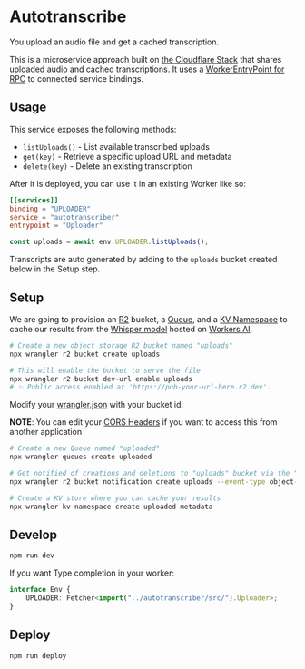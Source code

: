 # Autotranscribe

You upload an audio file and get a cached transcription.

This is a microservice approach built on [the Cloudflare Stack](https://developers.cloudflare.com) that shares uploaded audio and cached transcriptions. It uses a [WorkerEntryPoint for RPC](https://developers.cloudflare.com/workers/runtime-apis/bindings/service-bindings/rpc/) to connected service bindings.

## Usage

This service exposes the following methods:

- `listUploads()` - List available transcribed uploads
- `get(key)` - Retrieve a specific upload URL and metadata
- `delete(key)` - Delete an existing transcription

After it is deployed, you can use it in an existing Worker like so:

```toml
[[services]]
binding = "UPLOADER"
service = "autotranscriber"
entrypoint = "Uploader"
```

```typescript
const uploads = await env.UPLOADER.listUploads();
```

Transcripts are auto generated by adding to the `uploads` bucket created below in the Setup step.

## Setup

We are going to provision an [R2](https://developers.cloudflare.com/r2) bucket, a [Queue](https://developers.cloudflare.com/queues), and a [KV Namespace](https://developers.cloudflare.com/kv) to cache our results from the [Whisper model](https://developers.cloudflare.com/workers-ai/models/whisper-large-v3-turbo/) hosted on [Workers AI](https://developers.cloudflare.com/workers-ai).

```bash
# Create a new object storage R2 bucket named "uploads"
npx wrangler r2 bucket create uploads
```

```bash
# This will enable the bucket to serve the file
npx wrangler r2 bucket dev-url enable uploads
# ✨ Public access enabled at 'https://pub-your-url-here.r2.dev'.
```

Modify your [wrangler.json](./wrangler.json) with your bucket id.

**NOTE**: You can edit your [CORS Headers](https://developers.cloudflare.com/r2/buckets/cors/) if you want to access this from another application

```bash
# Create a new Queue named "uploaded"
npx wrangler queues create uploaded
```

```bash
# Get notified of creations and deletions to "uploads" bucket via the "uploaded" Queue
npx wrangler r2 bucket notification create uploads --event-type object-create --event-type object-delete --queue uploaded
```

```bash
# Create a KV store where you can cache your results
npx wrangler kv namespace create uploaded-metadata
```
## Develop

```bash
npm run dev
```

If you want Type completion in your worker:

```typescript
interface Env {
	UPLOADER: Fetcher<import("../autotranscriber/src/").Uploader>;
}
```

## Deploy

```bash
npm run deploy
```
